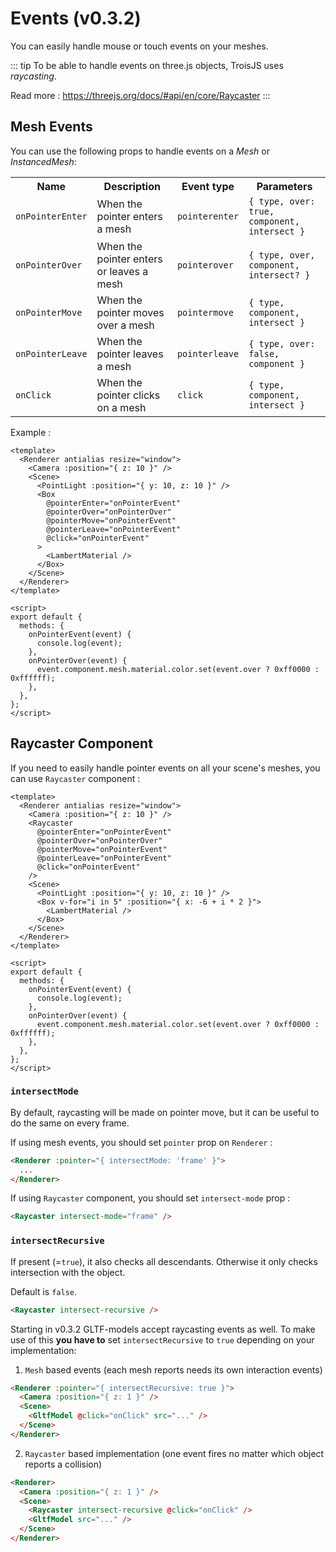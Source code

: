 # Events (v0.3.2)

You can easily handle mouse or touch events on your meshes.

::: tip
To be able to handle events on three.js objects, TroisJS uses *raycasting*. 

Read more : https://threejs.org/docs/#api/en/core/Raycaster
:::

## Mesh Events

You can use the following props to handle events on a *Mesh* or *InstancedMesh*:

<table>
  <tbody>
    <tr>
      <th>Name</th>
      <th>Description</th>
      <th>Event type</th>
      <th>Parameters</th>
    </tr>
    <tr>
      <td><code>onPointerEnter</code></td>
      <td>When the pointer enters a mesh</td>
      <td><code>pointerenter</code></td>
      <td><code>{ type, over: true, component, intersect }</code></td>
    </tr>
    <tr>
      <td><code>onPointerOver</code></td>
      <td>When the pointer enters or leaves a mesh</td>
      <td><code>pointerover</code></td>
      <td><code>{ type, over, component, intersect? }</code></td>
    </tr>
    <tr>
      <td><code>onPointerMove</code></td>
      <td>When the pointer moves over a mesh</td>
      <td><code>pointermove</code></td>
      <td><code>{ type, component, intersect }</code></td>
    </tr>
    <tr>
      <td><code>onPointerLeave</code></td>
      <td>When the pointer leaves a mesh</td>
      <td><code>pointerleave</code></td>
      <td><code>{ type, over: false, component }</code></td>
    </tr>
    <tr>
      <td><code>onClick</code></td>
      <td>When the pointer clicks on a mesh</td>
      <td><code>click</code></td>
      <td><code>{ type, component, intersect }</code></td>
    </tr>
  </tbody>
</table>

Example :

```vue
<template>
  <Renderer antialias resize="window">
    <Camera :position="{ z: 10 }" />
    <Scene>
      <PointLight :position="{ y: 10, z: 10 }" />
      <Box
        @pointerEnter="onPointerEvent"
        @pointerOver="onPointerOver"
        @pointerMove="onPointerEvent"
        @pointerLeave="onPointerEvent"
        @click="onPointerEvent"
      >
        <LambertMaterial />
      </Box>
    </Scene>
  </Renderer>
</template>

<script>
export default {
  methods: {
    onPointerEvent(event) {
      console.log(event);
    },
    onPointerOver(event) {
      event.component.mesh.material.color.set(event.over ? 0xff0000 : 0xffffff);
    },
  },
};
</script>
```

## Raycaster Component

If you need to easily handle pointer events on all your scene's meshes, you can use `Raycaster` component :

```vue
<template>
  <Renderer antialias resize="window">
    <Camera :position="{ z: 10 }" />
    <Raycaster
      @pointerEnter="onPointerEvent"
      @pointerOver="onPointerOver"
      @pointerMove="onPointerEvent"
      @pointerLeave="onPointerEvent"
      @click="onPointerEvent"
    />
    <Scene>
      <PointLight :position="{ y: 10, z: 10 }" />
      <Box v-for="i in 5" :position="{ x: -6 + i * 2 }">
        <LambertMaterial />
      </Box>
    </Scene>
  </Renderer>
</template>

<script>
export default {
  methods: {
    onPointerEvent(event) {
      console.log(event);
    },
    onPointerOver(event) {
      event.component.mesh.material.color.set(event.over ? 0xff0000 : 0xffffff);
    },
  },
};
</script>
```

### `intersectMode`

By default, raycasting will be made on pointer move, but it can be useful to do the same on every frame.

If using mesh events, you should set `pointer` prop on `Renderer` :

```html
<Renderer :pointer="{ intersectMode: 'frame' }">
  ...
</Renderer>
```

If using `Raycaster` component, you should set `intersect-mode` prop :

```html
<Raycaster intersect-mode="frame" />
```

### `intersectRecursive`

If present (=`true`), it also checks all descendants. Otherwise it only checks intersection with the object.

Default is `false`.

```html
<Raycaster intersect-recursive />
```

Starting in v0.3.2 GLTF-models accept raycasting events as well. To make use of this **you have to** set `intersectRecursive` to `true` depending on your implementation:

1. `Mesh` based events (each mesh reports needs its own interaction events)
```html
<Renderer :pointer="{ intersectRecursive: true }">
  <Camera :position="{ z: 1 }" />
  <Scene>
    <GltfModel @click="onClick" src="..." />
  </Scene>
</Renderer>
```

2. `Raycaster` based implementation (one event fires no matter which object reports a collision)
```html
<Renderer>
  <Camera :position="{ z: 1 }" />
  <Scene>
    <Raycaster intersect-recursive @click="onClick" />
    <GltfModel src="..." />
  </Scene>
</Renderer>
```